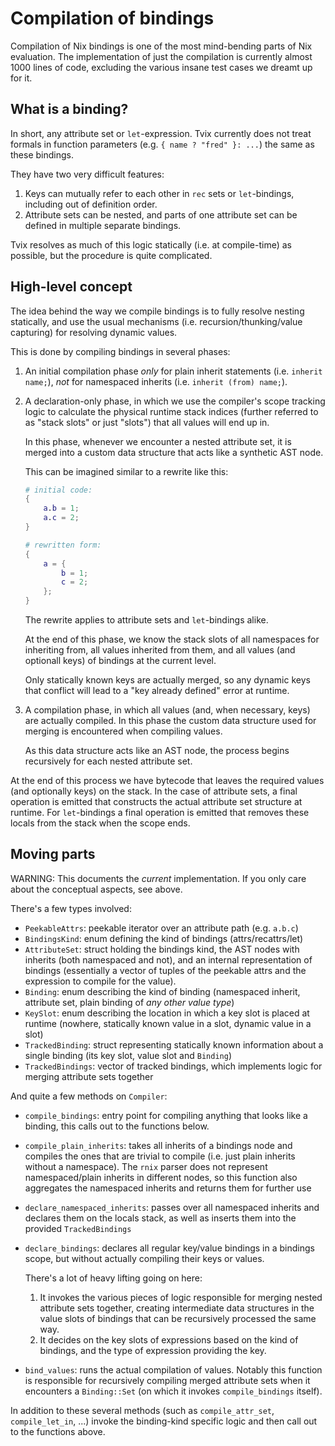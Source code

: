 Compilation of bindings
=======================

Compilation of Nix bindings is one of the most mind-bending parts of Nix
evaluation. The implementation of just the compilation is currently almost 1000
lines of code, excluding the various insane test cases we dreamt up for it.

## What is a binding?

In short, any attribute set or `let`-expression. Tvix currently does not treat
formals in function parameters (e.g. `{ name ? "fred" }: ...`) the same as these
bindings.

They have two very difficult features:

1. Keys can mutually refer to each other in `rec` sets or `let`-bindings,
   including out of definition order.
2. Attribute sets can be nested, and parts of one attribute set can be defined
   in multiple separate bindings.

Tvix resolves as much of this logic statically (i.e. at compile-time) as
possible, but the procedure is quite complicated.

## High-level concept

The idea behind the way we compile bindings is to fully resolve nesting
statically, and use the usual mechanisms (i.e. recursion/thunking/value
capturing) for resolving dynamic values.

This is done by compiling bindings in several phases:

1. An initial compilation phase *only* for plain inherit statements (i.e.
   `inherit name;`), *not* for namespaced inherits (i.e. `inherit (from)
   name;`).

2. A declaration-only phase, in which we use the compiler's scope tracking logic
   to calculate the physical runtime stack indices (further referred to as
   "stack slots" or just "slots") that all values will end up in.

   In this phase, whenever we encounter a nested attribute set, it is merged
   into a custom data structure that acts like a synthetic AST node.

   This can be imagined similar to a rewrite like this:

   ```nix
   # initial code:
   {
       a.b = 1;
       a.c = 2;
   }

   # rewritten form:
   {
       a = {
           b = 1;
           c = 2;
       };
   }
   ```

   The rewrite applies to attribute sets and `let`-bindings alike.

   At the end of this phase, we know the stack slots of all namespaces for
   inheriting from, all values inherited from them, and all values (and
   optionall keys) of bindings at the current level.

   Only statically known keys are actually merged, so any dynamic keys that
   conflict will lead to a "key already defined" error at runtime.

3. A compilation phase, in which all values (and, when necessary, keys) are
   actually compiled. In this phase the custom data structure used for merging
   is encountered when compiling values.

   As this data structure acts like an AST node, the process begins recursively
   for each nested attribute set.

At the end of this process we have bytecode that leaves the required values (and
optionally keys) on the stack. In the case of attribute sets, a final operation
is emitted that constructs the actual attribute set structure at runtime. For
`let`-bindings a final operation is emitted that removes these locals from the
stack when the scope ends.

## Moving parts

WARNING: This documents the *current* implementation. If you only care about the
conceptual aspects, see above.

There's a few types involved:

* `PeekableAttrs`: peekable iterator over an attribute path (e.g. `a.b.c`)
* `BindingsKind`: enum defining the kind of bindings (attrs/recattrs/let)
* `AttributeSet`: struct holding the bindings kind, the AST nodes with inherits
  (both namespaced and not), and an internal representation of bindings
  (essentially a vector of tuples of the peekable attrs and the expression to
  compile for the value).
* `Binding`: enum describing the kind of binding (namespaced inherit, attribute
  set, plain binding of *any other value type*)
* `KeySlot`: enum describing the location in which a key slot is placed at
  runtime (nowhere, statically known value in a slot, dynamic value in a slot)
* `TrackedBinding`: struct representing statically known information about a
  single binding (its key slot, value slot and `Binding`)
* `TrackedBindings`: vector of tracked bindings, which implements logic for
  merging attribute sets together

And quite a few methods on `Compiler`:

* `compile_bindings`: entry point for compiling anything that looks like a
  binding, this calls out to the functions below.
* `compile_plain_inherits`: takes all inherits of a bindings node and compiles
  the ones that are trivial to compile (i.e. just plain inherits without a
  namespace). The `rnix` parser does not represent namespaced/plain inherits in
  different nodes, so this function also aggregates the namespaced inherits and
  returns them for further use
* `declare_namespaced_inherits`: passes over all namespaced inherits and
  declares them on the locals stack, as well as inserts them into the provided
  `TrackedBindings`
* `declare_bindings`: declares all regular key/value bindings in a bindings
  scope, but without actually compiling their keys or values.

  There's a lot of heavy lifting going on here:

  1. It invokes the various pieces of logic responsible for merging nested
     attribute sets together, creating intermediate data structures in the value
     slots of bindings that can be recursively processed the same way.
  2. It decides on the key slots of expressions based on the kind of bindings,
     and the type of expression providing the key.
* `bind_values`: runs the actual compilation of values. Notably this function is
  responsible for recursively compiling merged attribute sets when it encounters
  a `Binding::Set` (on which it invokes `compile_bindings` itself).

In addition to these several methods (such as `compile_attr_set`,
`compile_let_in`, ...) invoke the binding-kind specific logic and then call out
to the functions above.
